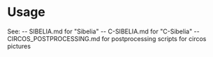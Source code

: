 Usage
=====
See:
-- SIBELIA.md for "Sibelia" 
-- C-SIBELIA.md for "C-Sibelia"
-- CIRCOS_POSTPROCESSING.md for postprocessing scripts for circos pictures